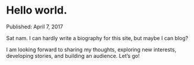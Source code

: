 # Hello world.

Published: April 7, 2017

Sat nam. I can hardly write a biography for this site, but maybe I can blog?

I am looking forward to sharing my thoughts, exploring new interests, developing stories, and building an audience. Let’s go!